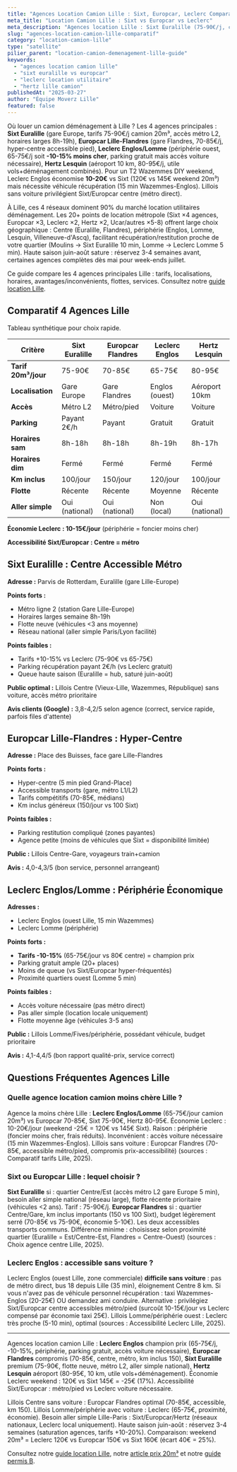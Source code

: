 ```yaml
---
title: "Agences Location Camion Lille : Sixt, Europcar, Leclerc Comparatif 2025"
meta_title: "Location Camion Lille : Sixt vs Europcar vs Leclerc"
meta_description: "Agences location Lille : Sixt Euralille (75-90€/j, centre, métro), Europcar Flandres (70-85€, gare), Leclerc Englos (65-75€, -10%, périphérie). Comparatif complet."
slug: "agences-location-camion-lille-comparatif"
category: "location-camion-lille"
type: "satellite"
pilier_parent: "location-camion-demenagement-lille-guide"
keywords:
  - "agences location camion lille"
  - "sixt euralille vs europcar"
  - "leclerc location utilitaire"
  - "hertz lille camion"
publishedAt: "2025-03-27"
author: "Équipe Moverz Lille"
featured: false
---
```


Où louer un camion déménagement à Lille ? Les 4 agences principales : **Sixt Euralille** (gare Europe, tarifs 75-90€/j camion 20m³, accès métro L2, horaires larges 8h-19h), **Europcar Lille-Flandres** (gare Flandres, 70-85€/j, hyper-centre accessible pied), **Leclerc Englos/Lomme** (périphérie ouest, 65-75€/j soit **-10-15% moins cher**, parking gratuit mais accès voiture nécessaire), **Hertz Lesquin** (aéroport 10 km, 80-95€/j, utile vols+déménagement combinés). Pour un T2 Wazemmes DIY weekend, Leclerc Englos économise **10-20€** vs Sixt (120€ vs 145€ weekend 20m³) mais nécessite véhicule récupération (15 min Wazemmes-Englos). Lillois sans voiture privilégient Sixt/Europcar centre (métro direct).

À Lille, ces 4 réseaux dominent 90% du marché location utilitaires déménagement. Les 20+ points de location métropole (Sixt ×4 agences, Europcar ×3, Leclerc ×2, Hertz ×2, Ucar/autres ×5-8) offrent large choix géographique : Centre (Euralille, Flandres), périphérie (Englos, Lomme, Lesquin, Villeneuve-d'Ascq), facilitant récupération/restitution proche de votre quartier (Moulins → Sixt Euralille 10 min, Lomme → Leclerc Lomme 5 min). Haute saison juin-août sature : réservez 3-4 semaines avant, certaines agences complètes dès mai pour week-ends juillet.

Ce guide compare les 4 agences principales Lille : tarifs, localisations, horaires, avantages/inconvénients, flottes, services. Consultez notre [guide location Lille](/blog/location-camion-lille/location-camion-demenagement-lille-guide).

## Comparatif 4 Agences Lille

Tableau synthétique pour choix rapide.

| Critère | Sixt Euralille | Europcar Flandres | Leclerc Englos | Hertz Lesquin |
|---------|---------------|-------------------|----------------|---------------|
| **Tarif 20m³/jour** | 75-90€ | 70-85€ | 65-75€ | 80-95€ |
| **Localisation** | Gare Europe | Gare Flandres | Englos (ouest) | Aéroport 10km |
| **Accès** | Métro L2 | Métro/pied | Voiture | Voiture |
| **Parking** | Payant 2€/h | Payant | Gratuit | Gratuit |
| **Horaires sam** | 8h-18h | 8h-18h | 8h-19h | 8h-17h |
| **Horaires dim** | Fermé | Fermé | Fermé | Fermé |
| **Km inclus** | 100/jour | 150/jour | 120/jour | 100/jour |
| **Flotte** | Récente | Récente | Moyenne | Récente |
| **Aller simple** | Oui (national) | Oui (national) | Non (local) | Oui (national) |

**Économie Leclerc : 10-15€/jour** (périphérie = foncier moins cher)

**Accessibilité Sixt/Europcar : Centre = métro**

## Sixt Euralille : Centre Accessible Métro

**Adresse :** Parvis de Rotterdam, Euralille (gare Lille-Europe)

**Points forts :**
- Métro ligne 2 (station Gare Lille-Europe)
- Horaires larges semaine 8h-19h
- Flotte neuve (véhicules <3 ans moyenne)
- Réseau national (aller simple Paris/Lyon facilité)

**Points faibles :**
- Tarifs +10-15% vs Leclerc (75-90€ vs 65-75€)
- Parking récupération payant 2€/h (vs Leclerc gratuit)
- Queue haute saison (Euralille = hub, saturé juin-août)

**Public optimal :** Lillois Centre (Vieux-Lille, Wazemmes, République) sans voiture, accès métro prioritaire

**Avis clients (Google) :** 3,8-4,2/5 selon agence (correct, service rapide, parfois files d'attente)

## Europcar Lille-Flandres : Hyper-Centre

**Adresse :** Place des Buisses, face gare Lille-Flandres

**Points forts :**
- Hyper-centre (5 min pied Grand-Place)
- Accessible transports (gare, métro L1/L2)
- Tarifs compétitifs (70-85€, médians)
- Km inclus généreux (150/jour vs 100 Sixt)

**Points faibles :**
- Parking restitution compliqué (zones payantes)
- Agence petite (moins de véhicules que Sixt = disponibilité limitée)

**Public :** Lillois Centre-Gare, voyageurs train+camion

**Avis :** 4,0-4,3/5 (bon service, personnel arrangeant)

## Leclerc Englos/Lomme : Périphérie Économique

**Adresses :**
- Leclerc Englos (ouest Lille, 15 min Wazemmes)
- Leclerc Lomme (périphérie)

**Points forts :**
- **Tarifs -10-15%** (65-75€/jour vs 80€ centre) = champion prix
- Parking gratuit ample (20+ places)
- Moins de queue (vs Sixt/Europcar hyper-fréquentés)
- Proximité quartiers ouest (Lomme 5 min)

**Points faibles :**
- Accès voiture nécessaire (pas métro direct)
- Pas aller simple (location locale uniquement)
- Flotte moyenne âge (véhicules 3-5 ans)

**Public :** Lillois Lomme/Fives/périphérie, possédant véhicule, budget prioritaire

**Avis :** 4,1-4,4/5 (bon rapport qualité-prix, service correct)

## Questions Fréquentes Agences Lille

### Quelle agence location camion moins chère Lille ?

Agence la moins chère Lille : **Leclerc Englos/Lomme** (65-75€/jour camion 20m³) vs Europcar 70-85€, Sixt 75-90€, Hertz 80-95€. Économie Leclerc : 10-20€/jour (weekend -25€ = 120€ vs 145€ Sixt). Raison : périphérie (foncier moins cher, frais réduits). Inconvénient : accès voiture nécessaire (15 min Wazemmes-Englos). Lillois sans voiture : Europcar Flandres (70-85€, accessible métro/pied, compromis prix-accessibilité) (sources : Comparatif tarifs Lille, 2025).

### Sixt ou Europcar Lille : lequel choisir ?

**Sixt Euralille** si : quartier Centre/Est (accès métro L2 gare Europe 5 min), besoin aller simple national (réseau large), flotte récente prioritaire (véhicules <2 ans). Tarif : 75-90€/j. **Europcar Flandres** si : quartier Centre/Gare, km inclus importants (150 vs 100 Sixt), budget légèrement serré (70-85€ vs 75-90€, économie 5-10€). Les deux accessibles transports communs. Différence minime : choisissez selon proximité quartier (Euralille = Est/Centre-Est, Flandres = Centre-Ouest) (sources : Choix agence centre Lille, 2025).

### Leclerc Englos : accessible sans voiture ?

Leclerc Englos (ouest Lille, zone commerciale) **difficile sans voiture** : pas de métro direct, bus 18 depuis Lille (35 min), éloignement Centre 8 km. Si vous n'avez pas de véhicule personnel récupération : taxi Wazemmes-Englos (20-25€) OU demandez ami conduire. Alternative : privilégiez Sixt/Europcar centre accessibles métro/pied (surcoût 10-15€/jour vs Leclerc compensé par économie taxi 25€). Lillois Lomme/périphérie ouest : Leclerc très proche (5-10 min), optimal (sources : Accessibilité Leclerc Lille, 2025).

---

Agences location camion Lille : **Leclerc Englos** champion prix (65-75€/j, -10-15%, périphérie, parking gratuit, accès voiture nécessaire), **Europcar Flandres** compromis (70-85€, centre, métro, km inclus 150), **Sixt Euralille** premium (75-90€, flotte neuve, métro L2, aller simple national), **Hertz Lesquin** aéroport (80-95€, 10 km, utile vols+déménagement). Économie Leclerc weekend : 120€ vs Sixt 145€ = -25€ (17%). Accessibilité Sixt/Europcar : métro/pied vs Leclerc voiture nécessaire.

Lillois Centre sans voiture : Europcar Flandres optimal (70-85€, accessible, km 150). Lillois Lomme/périphérie avec voiture : Leclerc (65-75€, proximité, économie). Besoin aller simple Lille-Paris : Sixt/Europcar/Hertz (réseaux nationaux, Leclerc local uniquement). Haute saison juin-août : réservez 3-4 semaines (saturation agences, tarifs +10-20%). Comparaison: weekend 20m³ = Leclerc 120€ vs Europcar 150€ vs Sixt 160€ (écart 40€ = 25%).

Consultez notre [guide location Lille](/blog/location-camion-lille/location-camion-demenagement-lille-guide), notre [article prix 20m³](/blog/location-camion-lille/prix-location-camion-20m3-lille) et notre [guide permis B](/blog/location-camion-lille/permis-b-camion-demenagement-limites).






